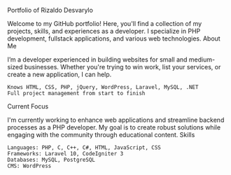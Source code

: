 Portfolio of Rizaldo Desvarylo

Welcome to my GitHub portfolio! Here, you'll find a collection of my projects, skills, and experiences as a developer. I specialize in PHP development, fullstack applications, and various web technologies.
About Me

I’m a developer experienced in building websites for small and medium-sized businesses. Whether you're trying to win work, list your services, or create a new application, I can help.

    Knows HTML, CSS, PHP, jQuery, WordPress, Laravel, MySQL, .NET
    Full project management from start to finish

Current Focus

I'm currently working to enhance web applications and streamline backend processes as a PHP developer. My goal is to create robust solutions while engaging with the community through educational content.
Skills

    Languages: PHP, C, C++, C#, HTML, JavaScript, CSS
    Frameworks: Laravel 10, CodeIgniter 3
    Databases: MySQL, PostgreSQL
    CMS: WordPress

